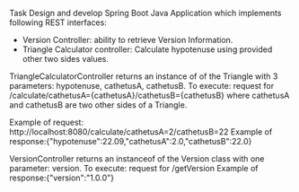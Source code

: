 Task
Design and develop Spring Boot Java Application which implements following REST interfaces:
- Version Controller: ability to retrieve Version Information.
- Triangle Calculator controller: Calculate hypotenuse using provided other two sides values.

TriangleCalculatorController returns an instance of of the Triangle with 3 parameters: hypotenuse, cathetusA, cathetusB. 
To execute: request for /calculate/cathetusA={cathetusA}/cathetusB={cathetusB} where cathetusA 
and cathetusB are two other sides of a Triangle.

Example of request: http://localhost:8080/calculate/cathetusA=2/cathetusB=22
Example of response:{"hypotenuse":22.09,"cathetusA":2.0,"cathetusB":22.0}


VersionController returns an instanceof of the Version class with one parameter: version.
To execute: request for /getVersion 
Example of response:{"version":"1.0.0"}
